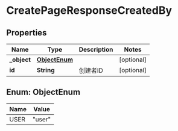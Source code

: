 

# CreatePageResponseCreatedBy


## Properties

| Name | Type | Description | Notes |
|------------ | ------------- | ------------- | -------------|
|**_object** | [**ObjectEnum**](#ObjectEnum) |  |  [optional] |
|**id** | **String** | 创建者ID |  [optional] |



## Enum: ObjectEnum

| Name | Value |
|---- | -----|
| USER | &quot;user&quot; |



